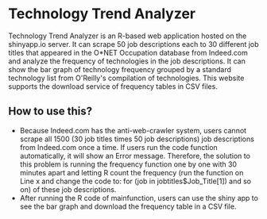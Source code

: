 # Technology Trend Analyzer
Technology Trend Analyzer is an R-based web application hosted on the shinyapp.io server. It can scrape 50 job descriptions each to 30 different job titles that appeared in the O*NET Occupation database from Indeed.com and analyze the frequency of technologies in the job descriptions. It can show the bar graph of technology frequency grouped by a standard technology list from O'Reilly's compilation of technologies. This website supports the download service of frequency tables in CSV files. 

## How to use this?
* Because Indeed.com has the anti-web-crawler system, users cannot scrape all 1500 (30 job titles times 50 job descriptions) job descriptions from Indeed.com once a time. If users run the code function automatically, it will show an Error message. Therefore, the solution to this problem is running the frequency function one by one with 30 minutes apart and letting R count the frequency (run the function on Line x and change the code to: for (job in jobtitles$Job_Title[1]) and so on) of these job descriptions. 
* After running the R code of mainfunction, users can use the shiny app to see the bar graph and download the frequency table in a CSV file.
